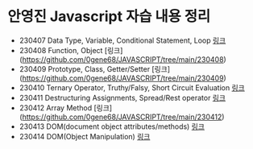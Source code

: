 # 안영진 Javascript 자습 내용 정리

- 230407 Data Type, Variable, Conditional Statement, Loop [링크](https://github.com/0gene68/JAVASCRIPT/tree/main/230407)
- 230408 Function, Object [링크] (https://github.com/0gene68/JAVASCRIPT/tree/main/230408)
- 230409 Prototype, Class, Getter/Setter [링크] (https://github.com/0gene68/JAVASCRIPT/tree/main/230409)
- 230410 Ternary Operator, Truthy/Falsy, Short Circuit Evaluation [링크](https://github.com/0gene68/JAVASCRIPT/tree/main/230410)
- 230411 Destructuring Assignments, Spread/Rest operator [링크](https://github.com/0gene68/JAVASCRIPT/tree/main/230411)
- 230412 Array Method [링크] (https://github.com/0gene68/JAVASCRIPT/tree/main/230412)
- 230413 DOM(document object attributes/methods) [링크](https://github.com/0gene68/JAVASCRIPT/tree/main/230413)
- 230414 DOM(Object Manipulation) [링크](https://github.com/0gene68/JAVASCRIPT/tree/main/230414) 
